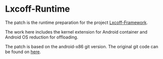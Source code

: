 # Lxcoff-Runtime
The patch is the runtime preparation for the project [Lxcoff-Framework](http://github.com/JasonNew/Lxcoff-Framework "Lxcoff-Framework").

The work here includes the kernel extension for Android container and Android OS reduction for offloading. 

The patch is based on the android-x86 git version. The original git code can be found on [here](http://www.android-x86.org/releases/releasenote-4-4-r2).